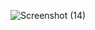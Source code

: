 ![Screenshot (14)](https://github.com/Kelvinswebdev/risen/assets/131010014/0f77766a-1543-48af-833e-fc7bce0fe2f1)
